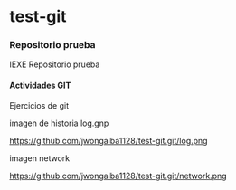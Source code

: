 # test-git
### Repositorio prueba

IEXE Repositorio prueba

 #### Actividades GIT

Ejercicios de git

imagen de historia log.gnp

https://github.com/jwongalba1128/test-git.git/log.png

imagen network

https://github.com/jwongalba1128/test-git.git/network.png
